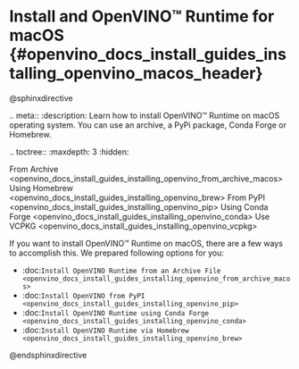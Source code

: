 # Install and OpenVINO™ Runtime for macOS {#openvino_docs_install_guides_installing_openvino_macos_header}

@sphinxdirective

.. meta::
   :description: Learn how to install OpenVINO™ Runtime on macOS operating 
                 system. You can use an archive, a PyPi package, Conda Forge 
                 or Homebrew.


.. toctree::
   :maxdepth: 3
   :hidden:

   From Archive <openvino_docs_install_guides_installing_openvino_from_archive_macos>
   Using Homebrew <openvino_docs_install_guides_installing_openvino_brew>
   From PyPI <openvino_docs_install_guides_installing_openvino_pip>
   Using Conda Forge <openvino_docs_install_guides_installing_openvino_conda>
   Use VCPKG <openvino_docs_install_guides_installing_openvino_vcpkg>


If you want to install OpenVINO™ Runtime on macOS, there are a few ways to accomplish this. We prepared following options for you:

* :doc:`Install OpenVINO Runtime from an Archive File <openvino_docs_install_guides_installing_openvino_from_archive_macos>`
* :doc:`Install OpenVINO from PyPI <openvino_docs_install_guides_installing_openvino_pip>`
* :doc:`Install OpenVINO Runtime using Conda Forge <openvino_docs_install_guides_installing_openvino_conda>`
* :doc:`Install OpenVINO Runtime via Homebrew <openvino_docs_install_guides_installing_openvino_brew>`



@endsphinxdirective
